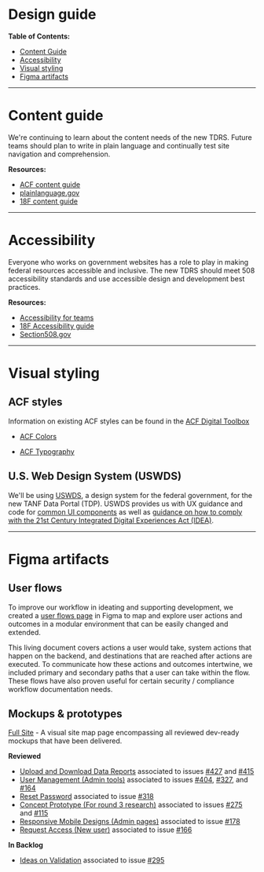 # Design guide

**Table of Contents:**

- [Content Guide](#content-guide)
- [Accessibility](#accessibility)
- [Visual styling](#visual-styling)
- [Figma artifacts](#figma-artifacts)

---

# Content guide

We're continuing to learn about the content needs of the new TDRS. Future teams should plan to write in plain language and continually test site navigation and comprehension.

**Resources:**

* [ACF content guide](https://www.acf.hhs.gov/digital-toolbox/content)
* [plainlanguage.gov](https://plainlanguage.gov/)
* [18F content guide](https://content-guide.18f.gov/)

---

# Accessibility

Everyone who works on government websites has a role to play in making federal resources accessible and inclusive. The new TDRS should meet 508 accessibility standards and use accessible design and development best practices.

**Resources:**

* [Accessibility for teams](https://accessibility.digital.gov/)
* [18F Accessibility guide](https://accessibility.18f.gov/)
* [Section508.gov](https://www.section508.gov/)

---

# Visual styling

## ACF styles

Information on existing ACF styles can be found in the [ACF Digital Toolbox](https://www.acf.hhs.gov/digital-toolbox)
* [ACF Colors](https://www.acf.hhs.gov/digital-toolbox/visuals/visual-style-guide)

* [ACF Typography](https://www.acf.hhs.gov/digital-toolbox/visuals/typography-and-fonts)

  

## U.S. Web Design System (USWDS)
We'll be using  [USWDS](https://designsystem.digital.gov/), a design system for the federal government, for the new TANF Data Portal (TDP). USWDS provides us with UX guidance and code for [common UI components](https://designsystem.digital.gov/components/) as well as [guidance on how to comply with the 21st Century Integrated Digital Experiences Act (IDEA)](https://designsystem.digital.gov/website-standards/?dg).

---

# Figma artifacts

## User flows

To improve our workflow in ideating and supporting development, we created a [user flows page](<https://www.figma.com/file/irgQPLTrajxCXNiYBTEnMV/TDP-Mockups-For-Feedback?node-id=1277%3A8087>) in Figma to map and explore user actions and outcomes in a modular environment that can be easily changed and extended. 

This living document covers actions a user would take, system actions that happen on the backend, and destinations that are reached after actions are executed. To communicate how these actions and outcomes intertwine, we included primary and secondary paths that a user can take within the flow. These flows have also proven useful for certain security / compliance workflow documentation needs.

## Mockups & prototypes

[Full Site](https://www.figma.com/file/irgQPLTrajxCXNiYBTEnMV/TDP-Mockups-For-Feedback?node-id=0%3A1>) - A visual site map page encompassing all reviewed dev-ready mockups that have been delivered.

**Reviewed**

-  [Upload and Download Data Reports](<https://www.figma.com/file/irgQPLTrajxCXNiYBTEnMV/TDP-Mockups-For-Feedback?node-id=2933%3A0>) associated to issues [#427](https://github.com/raft-tech/TANF-app/issues/427) and [#415](https://github.com/raft-tech/TANF-app/issues/415)
-  [User Management (Admin tools)](<https://www.figma.com/file/irgQPLTrajxCXNiYBTEnMV/TDP-Mockups-For-Feedback?node-id=2441%3A12231>) associated to issues [#404](https://github.com/raft-tech/TANF-app/issues/404), [#327](https://github.com/raft-tech/TANF-app/issues/327), and [#164](https://github.com/raft-tech/TANF-app/issues/164)
-  [Reset Password](<https://www.figma.com/file/irgQPLTrajxCXNiYBTEnMV/TDP-Mockups-For-Feedback?node-id=2933%3A0>) associated to issue [#318](https://github.com/raft-tech/TANF-app/issues/318)
-  [Concept Prototype (For round 3 research)](<https://www.figma.com/file/irgQPLTrajxCXNiYBTEnMV/TDP-Mockups-For-Feedback?node-id=1381%3A0>) associated to issues [#275](https://github.com/raft-tech/TANF-app/issues/275) and [#115](https://github.com/raft-tech/TANF-app/issues/115)
-  [Responsive Mobile Designs (Admin pages)](<https://www.figma.com/file/irgQPLTrajxCXNiYBTEnMV/TDP-Mockups-For-Feedback?node-id=618%3A14>) associated to issue [#178](https://github.com/raft-tech/TANF-app/issues/178)
-  [Request Access (New user)](<https://www.figma.com/file/irgQPLTrajxCXNiYBTEnMV/TDP-Mockups-For-Feedback?node-id=628%3A468>) associated to issue [#166](https://github.com/raft-tech/TANF-app/issues/166)

**In Backlog**

- [Ideas on Validation](<https://www.figma.com/file/irgQPLTrajxCXNiYBTEnMV/TDP-Mockups-For-Feedback?node-id=1412%3A9795>) associated to issue [#295](https://github.com/raft-tech/TANF-app/issues/295)